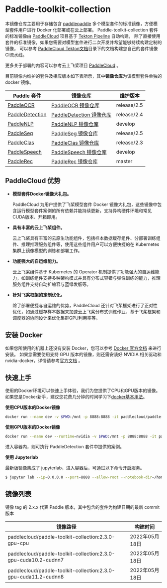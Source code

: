 # Paddle-toolkit-collection

本镜像仓库主要用于存储包含 [paddlepaddle](https://github.com/PaddlePaddle) 多个模型套件的标准镜像，方便模型套件用户进行 Docker 化部署或在云上部署。
Paddle-toolkit-collection 套件的标准镜像由 [PaddleCloud](https://github.com/PaddlePaddle/PaddleCloud) 项目基于 [Tekton Pipeline](https://github.com/tektoncd/pipeline) 自动构建， 
除了直接使用套件的标准镜像，如果您需要对模型套件进行二次开发并希望能够持续构建定制的镜像，
可以参考 [PaddleCloud Tekton文档](https://github.com/PaddlePaddle/PaddleCloud/blob/main/tekton/README.md)目录下的文档构建您自己的套件镜像CI流水线。

更多关于部署的内容可以参考云上飞桨项目 [PaddleCloud](https://github.com/PaddlePaddle/PaddleCloud) 。

目前镜像内维护的套件及相应版本如下表所示，其中**镜像仓库**为该模型套件单独的 docker 镜像。

| Paddle 套件                                                  | 镜像仓库                                                     | 维护版本    |
| ------------------------------------------------------------ | ------------------------------------------------------------ | ----------- |
| [PaddleOCR](https://github.com/PaddlePaddle/PaddleOCR)       | [PaddleOCR 镜像仓库](https://hub.docker.com/repository/docker/paddlecloud/paddleocr) | release/2.5 |
| [PaddleDetection](https://github.com/PaddlePaddle/PaddleDetection) | [PaddleDetection 镜像仓库](https://hub.docker.com/repository/docker/paddlecloud/paddledetection) | release/2.4 |
| [PaddleNLP](https://github.com/PaddlePaddle/PaddleNLP)       | [PaddleNLP 镜像仓库](https://hub.docker.com/repository/docker/paddlecloud/paddlenlp) | develop     |
| [PaddleSeg](https://github.com/PaddlePaddle/PaddleSeg)       | [PaddleSeg 镜像仓库](https://hub.docker.com/repository/docker/paddlecloud/paddleseg) | release/2.5 |
| [PaddleClas](https://github.com/PaddlePaddle/PaddleClas)     | [PaddleClas 镜像仓库](https://hub.docker.com/repository/docker/paddlecloud/paddleclas) | release/2.3 |
| [PaddleSpeech](https://github.com/PaddlePaddle/PaddleSpeech) | [PaddleSpeech 镜像仓库](https://hub.docker.com/repository/docker/paddlecloud/paddlespeech) | develop     |
| [PaddleRec](https://github.com/PaddlePaddle/PaddleRec)       | [PaddleRec 镜像仓库](https://hub.docker.com/repository/docker/paddlecloud/paddlerec) | master      |

## PaddleCloud 优势

- **模型套件Docker镜像大礼包。**

  PaddleCloud 为用户提供了飞桨模型套件 Docker 镜像大礼包，这些镜像中包含运行模型套件案例的所有依赖并能持续更新，支持异构硬件环境和常见CUDA版本、开箱即用。

- **具有丰富的云上飞桨组件。**

  云上飞桨具有丰富的云原生功能组件，包括样本数据缓存组件、分部署训练组件、推理推理服务组件等，使用这些组件用户可以方便快捷的在 Kubernetes 集群上镜像模型的训练和部署工作。

- **功能强大的自运维能力。**

  云上飞桨组件基于 Kubernetes 的 Operator 机制提供了功能强大的自运维能力，如训练组件支持多种架构模式并具有分布式容错与弹性训练的能力，推理服务组件支持自动扩缩容与蓝绿发版等。

- **针对飞桨框架的定制优化。**

  除了部署便捷与自运维的优势，PaddleCloud 还针对飞桨框架进行了正对性优化，如通过缓存样本数据来加速云上飞桨分布式训练作业、基于飞桨框架和调度器的协同设计来优化集群GPU利用率等。


## 安装 Docker 

如果您所使用的机器上还没有安装 Docker，您可以参考 [Docker 官方文档](https://docs.docker.com/get-docker/) 来进行安装。
如果您需要使用支持 GPU 版本的镜像，则还需安装好 NVIDIA 相关驱动和 nvidia-docker，详情请参考[官方文档](https://docs.nvidia.com/datacenter/cloud-native/container-toolkit/install-guide.html#docker) 。

## 快速上手

使用的Docker环境可以快速上手体验，我们为您提供了CPU和GPU版本的镜像。 
如果您是Docker新手，建议您花费几分钟的时间学习下[docker基本用法](https://github.com/PaddlePaddle/PaddleCloud/blob/main/docs/zh_CN/docker-tutorial.md)。

**使用CPU版本的Docker镜像**

```bash
docker run --name dev -v $PWD:/mnt -p 8888:8888 -it paddlecloud/paddle-toolkit-collection:2.3.0-cpu /bin/bash
```

**使用GPU版本的Docker镜像**

```bash
docker run --name dev --runtime=nvidia -v $PWD:/mnt -p 8888:8888 -it paddlecloud/paddle-toolkit-collection:2.3.0-gpu-cuda10.2-cudnn7 /bin/bash
```

进入容器内，则可执行 PaddleDetection 套件中提供的案例。

**使用 Jupyterlab**

最新版镜像集成了 jupyterlab，进入容器后，可通过以下命令开启服务。
```bash
$ jupyter lab --ip=0.0.0.0 --port=8888 --allow-root --notebook-dir=/home
```
## 镜像列表

镜像 tag 的 2.x.x 代表 Paddle 版本，其中包含的套件为构建日期的最新 commit 版本


| 镜像路径                                                     | 构建时间       |
| ------------------------------------------------------------ | -------------- |
| paddlecloud/paddle-toolkit-collection:2.3.0-gpu-cpu          | 2022年05月18日 |
| paddlecloud/paddle-toolkit-collection:2.3.0-gpu-cuda10.2-cudnn7 | 2022年05月18日 |
| paddlecloud/paddle-toolkit-collection:2.3.0-gpu-cuda11.2-cudnn8 | 2022年05月18日 |
